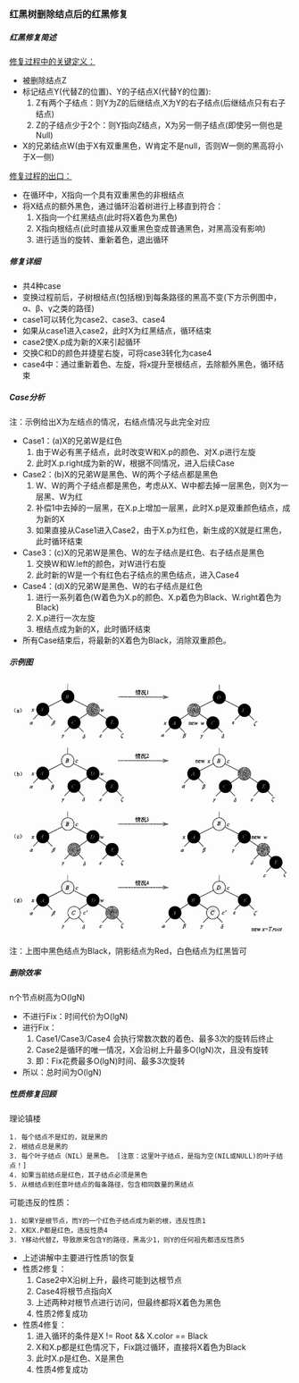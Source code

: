 ### 红黑树删除结点后的红黑修复

##### 红黑修复简述

[修复过程中的关键定义：]()
* 被删除结点Z
* 标记结点Y(代替Z的位置)、Y的子结点X(代替Y的位置):
    1. Z有两个子结点：则Y为Z的后继结点,X为Y的右子结点(后继结点只有右子结点)
    2. Z的子结点少于2个：则Y指向Z结点，X为另一侧子结点(即使另一侧也是Null)
* X的兄弟结点W(由于X有双重黑色，W肯定不是null，否则W一侧的黑高将小于X一侧)

[修复过程的出口：]()
* 在循环中，X指向一个具有双重黑色的非根结点
* 将X结点的额外黑色，通过循环沿着树进行上移直到符合：
    1. X指向一个红黑结点(此时将X着色为黑色)
    2. X指向根结点(此时直接从双重黑色变成普通黑色，对黑高没有影响)
    3. 进行适当的旋转、重新着色，退出循环

##### 修复详细
* 共4种case
* 变换过程前后，子树根结点(包括根)到每条路径的黑高不变(下方示例图中，α、β、γ之类的路径)
* case1可以转化为case2、case3、case4
* 如果从case1进入case2，此时X为红黑结点，循环结束
* case2使X.p成为新的X来引起循环
* 交换C和D的颜色并捷星右旋，可将case3转化为case4
* case4中：通过重新着色、左旋，将x提升至根结点，去除额外黑色，循环结束

##### Case分析

注：示例给出X为左结点的情况，右结点情况与此完全对应

* Case1：(a)X的兄弟W是红色
    1. 由于W必有黑子结点，此时改变W和X.p的颜色、对X.p进行左旋
    2. 此时X.p.right成为新的W，根据不同情况，进入后续Case
* Case2：(b)X的兄弟W是黑色、W的两个子结点都是黑色
    1. W、W的两个子结点都是黑色，考虑从X、W中都去掉一层黑色，则X为一层黑、W为红
    2. 补偿1中去掉的一层黑，在X.p上增加一层黑，此时X.p是双重颜色结点，成为新的X
    3. 如果直接从Case1进入Case2，由于X.p为红色，新生成的X就是红黑色，此时循环结束
* Case3：(c)X的兄弟W是黑色、W的左子结点是红色、右子结点是黑色
    1. 交换W和W.left的颜色，对W进行右旋
    2. 此时新的W是一个有红色右子结点的黑色结点，进入Case4
* Case4：(d)X的兄弟W是黑色、W的右子结点是红色
    1. 进行一系列着色(W着色为X.p的颜色、X.p着色为Black、W.right着色为Black)
    2. X.p进行一次左旋
    3. 根结点成为新的X，此时循环结束
* 所有Case结束后，将最新的X着色为Black，消除双重颜色。

##### 示例图

![红黑树删除修复](../img/BRTreeDeleteFix.png)

注：上图中黑色结点为Black，阴影结点为Red，白色结点为红黑皆可

##### 删除效率
n个节点树高为O(lgN)
* 不进行Fix：时间代价为O(lgN)
* 进行Fix：
    1. Case1/Case3/Case4 会执行常数次数的着色、最多3次的旋转后终止
    2. Case2是循环的唯一情况，X会沿树上升最多O(lgN)次，且没有旋转
    3. 即：Fix花费最多O(lgN)时间、最多3次旋转
* 所以：总时间为O(lgN)

##### 性质修复回顾

理论镇楼

    1. 每个结点不是红的，就是黑的
    2. 根结点总是黑的
    3. 每个叶子结点（NIL）是黑色。 [注意：这里叶子结点，是指为空(NIL或NULL)的叶子结点！]
    4. 如果当前结点是红色，其子结点必须是黑色
    5. 从根结点到任意叶结点的每条路径，包含相同数量的黑结点

可能违反的性质：

    1. 如果Y是根节点，而Y的一个红色子结点成为新的根，违反性质1
    2. X和X.P都是红色，违反性质4
    3. Y移动代替Z，导致原来包含Y的路径，黑高少1，则Y的任何祖先都违反性质5

* 上述讲解中主要进行性质1的恢复
* 性质2修复：
    1. Case2中X沿树上升，最终可能到达根节点
    2. Case4将根节点指向X
    3. 上述两种对根节点进行访问，但最终都将X着色为黑色
    4. 性质2修复成功
* 性质4修复：
    1. 进入循环的条件是X != Root && X.color == Black
    2. X和X.p都是红色情况下，Fix跳过循环，直接将X着色为Black
    3. 此时X.p是红色、X是黑色
    4. 性质4修复成功

